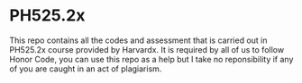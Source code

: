 # PH525.2x

This repo contains all the codes and assessment that is carried out in PH525.2x course provided by Harvardx.
It is required by all of us to follow Honor Code, you can use this repo as a help but I take no reponsibility if any of you are caught in an act of  plagiarism.